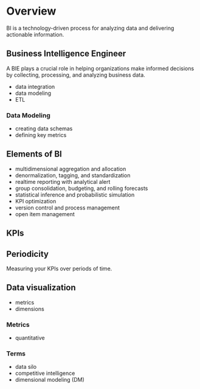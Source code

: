 # Overview
BI is a technology-driven process for analyzing data and delivering actionable information.  

## Business Intelligence Engineer
A BIE plays a crucial role in helping organizations make informed decisions by collecting, processing, and analyzing business data.  

- data integration
- data modeling
- ETL

### Data Modeling
- creating data schemas
- defining key metrics

## Elements of BI
- multidimensional aggregation and allocation
- denormalization, tagging, and standardization
- realtime reporting with analytical alert
- group consolidation, budgeting, and rolling forecasts
- statistical inference and probabilistic simulation
- KPI optimization
- version control and process management
- open item management

## KPIs

## Periodicity
Measuring your KPIs over periods of time.  

## Data visualization
- metrics
- dimensions

### Metrics
- quantitative

### Terms
- data silo
- competitive intelligence
- dimensional modeling (DM)